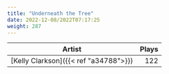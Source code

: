 ```yaml
---
title: "Underneath the Tree"
date: 2022-12-08/2022T07:17:25
weight: 287
---
```




 Artist | Plays 
----- | -----:
[Kelly Clarkson]({{< ref "a34788">}}) | 122
